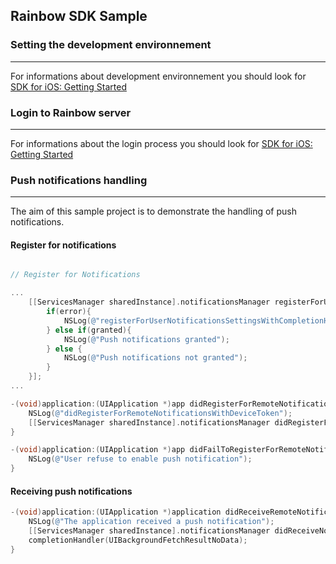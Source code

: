## Rainbow SDK Sample

### Setting the development environnement 
---
For informations about development environnement you should look for [SDK for iOS: Getting Started](https://hub.openrainbow.com/#/documentation/doc/sdk/ios/guides/Getting_Started)

### Login to Rainbow server
---
For informations about the login process you should look for [SDK for iOS: Getting Started](https://hub.openrainbow.com/#/documentation/doc/sdk/ios/guides/Getting_Started)

### Push notifications handling
---
The aim of this sample project is to demonstrate the handling of push notifications.

#### Register for notifications

```objective-c

// Register for Notifications

...
    [[ServicesManager sharedInstance].notificationsManager registerForUserNotificationsSettingsWithCompletionHandler:^(BOOL granted, NSError * _Nullable error) {
        if(error){
            NSLog(@"registerForUserNotificationsSettingsWithCompletionHandler returned a error: %@", [error localizedDescription]);
        } else if(granted){
            NSLog(@"Push notifications granted");
        } else {
            NSLog(@"Push notifications not granted");
        }
    }];
...
```

```objective-c
-(void)application:(UIApplication *)app didRegisterForRemoteNotificationsWithDeviceToken:(NSData *)deviceToken {
    NSLog(@"didRegisterForRemoteNotificationsWithDeviceToken");
    [[ServicesManager sharedInstance].notificationsManager didRegisterForRemoteNotificationsWithDeviceToken:deviceToken];
}

-(void)application:(UIApplication *)app didFailToRegisterForRemoteNotificationsWithError:(NSError *)error {
    NSLog(@"User refuse to enable push notification");
}
```

#### Receiving push notifications

```objective-c
-(void)application:(UIApplication *)application didReceiveRemoteNotification:(NSDictionary *) userInfo fetchCompletionHandler:(nonnull void (^)(UIBackgroundFetchResult))completionHandler {
    NSLog(@"The application received a push notification");
    [[ServicesManager sharedInstance].notificationsManager didReceiveNotificationWithUserInfo:userInfo];
    completionHandler(UIBackgroundFetchResultNoData);
}
```
